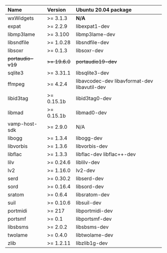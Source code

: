 | Name              | Version       | Ubuntu 20.04 package                         |
| :---------------- | :------------ | :------------------------------------------- |
| wxWidgets         | >= 3.1.3      | **N/A**                                      |
| expat             | >= 2.2.9      | libexpat1-dev                                |
| libmp3lame        | >= 3.100      | libmp3lame-dev                               |
| libsndfile        | >= 1.0.28     | libsndfile-dev                               |
| libsoxr           | >= 0.1.3      | libsoxr-dev                                  |
| ~~portaudio-v19~~ | ~~>= 19.6.0~~ | ~~portaudio19-dev~~                          |
| sqlite3           | >= 3.31.1     | libsqlite3-dev                               |
| ffmpeg            | >= 4.2.4      | libavcodec-dev libavformat-dev libavutil-dev |
| libid3tag         | >= 0.15.1b    | libid3tag0-dev                               |
| libmad            | >= 0.15.1b    | libmad0-dev                                  |
| vamp-host-sdk     | >= 2.9.0      | N/A                                          |
| libogg            | >= 1.3.4      | libogg-dev                                   |
| libvorbis         | >= 1.3.6      | libvorbis-dev                                |
| libflac           | >= 1.3.3      | libflac-dev libflac++-dev                    |
| lilv              | >= 0.24.6     | liblilv-dev                                  |
| lv2               | >= 1.16.0     | lv2-dev                                      |
| serd              | >= 0.30.2     | libserd-dev                                  |
| sord              | >= 0.16.4     | libsord-dev                                  |
| sratom            | >= 0.6.4      | libsratom-dev                                |
| suil              | >= 0.10.6     | libsuil-dev                                  |
| portmidi          | >= 217        | libportmidi-dev                              |
| portsmf           | >= 0.1        | libportsmf-dev                               |
| libsbsms          | >= 2.0.2      | libsbsms-dev                                 |
| twolame           | >= 0.4.0      | libtwolame-dev                               |
| zlib              | >= 1.2.11     | libzlib1g-dev                                |